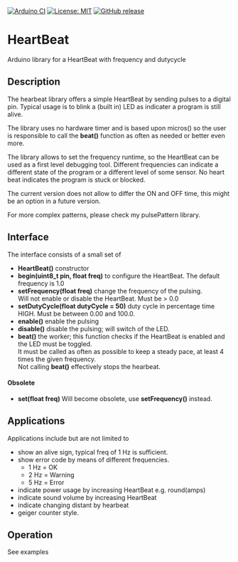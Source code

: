 
[![Arduino CI](https://github.com/RobTillaart/HeartBeat/workflows/Arduino%20CI/badge.svg)](https://github.com/marketplace/actions/arduino_ci)
[![License: MIT](https://img.shields.io/badge/license-MIT-green.svg)](https://github.com/RobTillaart/HeartBeat/blob/master/LICENSE)
[![GitHub release](https://img.shields.io/github/release/RobTillaart/HeartBeat.svg?maxAge=3600)](https://github.com/RobTillaart/HeartBeat/releases)


# HeartBeat

Arduino library for a HeartBeat with frequency and dutycycle


## Description

The hearbeat library offers a simple HeartBeat by sending pulses to
a digital pin. Typical usage is to blink a (built in) LED as indicater 
a program is still alive.

The library uses no hardware timer and is based upon micros() so the user 
is responsible to call the **beat()** function as often as needed or
better even more. 

The library allows to set the frequency runtime, so the HeartBeat
can be used as a first level debugging tool. Different frequencies can indicate
a different state of the program or a different level of some sensor.
No heart beat indicates the program is stuck or blocked.

The current version does not allow to differ the ON and OFF time,
this might be an option in a future version.

For more complex patterns, please check my pulsePattern library.


## Interface

The interface consists of a small set of 

- **HeartBeat()** constructor
- **begin(uint8_t pin, float freq)**  to configure the HeartBeat. 
The default frequency is 1.0
- **setFrequency(float freq)** change the frequency of the pulsing.  
Will not enable or disable the HeartBeat. Must be > 0.0
- **setDutyCycle(float dutyCycle = 50)** duty cycle in percentage time HIGH.
Must be between 0.00 and 100.0.
- **enable()** enable the pulsing
- **disable()** disable the pulsing; will switch of the LED.
- **beat()** the worker; this function checks if the HeartBeat is enabled 
and the LED  must be toggled.  
It must be called as often as possible to keep a steady pace,
at least 4 times the given frequency.  
Not calling **beat()** effectively stops the hearbeat.


#### Obsolete

- **set(float freq)** Will become obsolete, use **setFrequency()** instead.

## Applications

Applications include but are not limited to
- show an alive sign, typical freq of 1 Hz is sufficient.
- show error code by means of different frequencies.
  - 1 Hz = OK
  - 2 Hz = Warning
  - 5 Hz = Error
- indicate power usage by increasing HeartBeat e.g. round(amps) 
- indicate sound volume by increasing HeartBeat
- indicate changing distant by hearbeat
- geiger counter style.


## Operation

See examples


